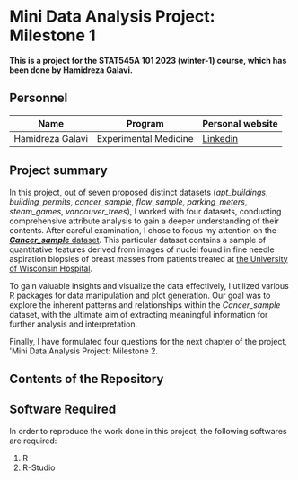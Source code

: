 # Mini Data Analysis Project: Milestone 1 
**This is a project for the STAT545A 101 2023 (winter-1) course, which has been done by Hamidreza Galavi.**


## Personnel
Name | Program | Personal website
------------ | ------------ | ------------
Hamidreza Galavi | Experimental Medicine | [Linkedin](https://www.linkedin.com/in/hamidreza-galavi-814b32258/)

## Project summary
In this project, out of seven proposed distinct datasets (_apt_buildings_, _building_permits_, _cancer_sample_, _flow_sample_, _parking_meters_, _steam_games_, _vancouver_trees_), I worked with four datasets, conducting comprehensive attribute analysis to gain a deeper understanding of their contents. After careful examination, I chose to focus my attention on the [_**Cancer_sample**_ dataset](https://archive.ics.uci.edu/dataset/17/breast+cancer+wisconsin+diagnostic). This particular dataset contains a sample of quantitative features derived from images of nuclei found in fine needle aspiration biopsies of breast masses from patients treated at [the University of Wisconsin Hospital](https://www.uwhealth.org/).

To gain valuable insights and visualize the data effectively, I utilized various R packages for data manipulation and plot generation. Our goal was to explore the inherent patterns and relationships within the _Cancer_sample_ dataset, with the ultimate aim of extracting meaningful information for further analysis and interpretation.

Finally, I have formulated four questions for the next chapter of the project, 'Mini Data Analysis Project: Milestone 2.

## Contents of the Repository


## Software Required
In order to reproduce the work done in this project, the following softwares are required:
1. R
2. R-Studio
